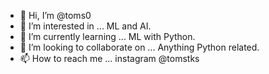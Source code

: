 - 👋 Hi, I’m @toms0
- 👀 I’m interested in ... ML and AI.
- 🌱 I’m currently learning ... ML with Python.
- 💞️ I’m looking to collaborate on ... Anything Python related.
- 📫 How to reach me ... instagram @tomstks

<!---
toms0/toms0 is a ✨ special ✨ repository because its `README.md` (this file) appears on your GitHub profile.
You can click the Preview link to take a look at your changes.
--->
